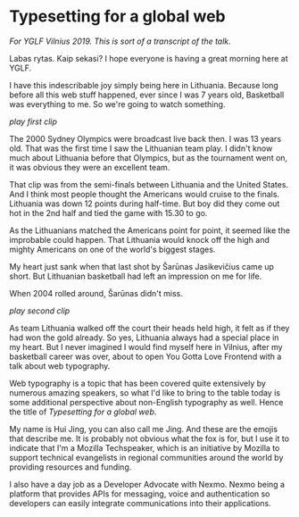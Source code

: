 # Typesetting for a global web

*For YGLF Vilnius 2019. This is sort of a transcript of the talk.*

Labas rytas. Kaip sekasi? I hope everyone is having a great morning here at YGLF.

I have this indescribable joy simply being here in Lithuania. Because long before all this web stuff happened, ever since I was 7 years old, Basketball was everything to me. So we're going to watch something.

*play first clip*

The 2000 Sydney Olympics were broadcast live back then. I was 13 years old. That was the first time I saw the Lithuanian team play. I didn't know much about Lithuania before that Olympics, but as the tournament went on, it was obvious they were an excellent team.

That clip was from the semi-finals between Lithuania and the United States. And I think most people thought the Americans would cruise to the finals. Lithuania was down 12 points during half-time. But boy did they come out hot in the 2nd half and tied the game with 15.30 to go.

As the Lithuanians matched the Americans point for point, it seemed like the improbable could happen. That Lithuania would knock off the high and mighty Americans on one of the world's biggest stages.

My heart just sank when that last shot by Šarūnas Jasikevičius came up short. But Lithuanian basketball had left an impression on me for life.

When 2004 rolled around, Šarūnas didn't miss.

*play second clip*

As team Lithuania walked off the court their heads held high, it felt as if they had won the gold already. So yes, Lithuania always had a special place in my heart. But I never imagined I would find myself here in Vilnius, after my basketball career was over, about to open You Gotta Love Frontend with a talk about web typography.

Web typography is a topic that has been covered quite extensively by numerous amazing speakers, so what I'd like to bring to the table today is some additional perspective about non-English typography as well. Hence the title of *Typesetting for a global web*.

My name is Hui Jing, you can also call me Jing. And these are the emojis that describe me. It is probably not obvious what the fox is for, but I use it to indicate that I'm a Mozilla Techspeaker, which is an initiative by Mozilla to support technical evangelists in regional communities around the world by providing resources and funding.

I also have a day job as a Developer Advocate with Nexmo. Nexmo being a platform that provides APIs for messaging, voice and authentication so developers can easily integrate communications into their applications.